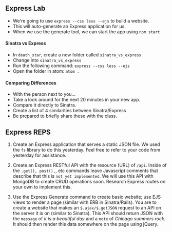 ## Express Lab

* We're going to use `express --css less --ejs` to build a website.
* This will auto-generate an Express application for us.
* When we use the generate tool, we can start the app using `npm start`

#### Sinatra vs Express

* In `death_star`, create a new folder called `sinatra_vs_express`
* Change into `sinatra_vs_express`
* Run the following command: `express --css less --ejs`
* Open the folder in atom: `atom .`

#### Comparing Differences

* With the person next to you...
* Take a look around for the next 20 minutes in your new app.
* Compare it directly to Sinatra.
* Create a list of 4 similarities between Sinatra/Express
* Be prepared to briefly share these with the class.


## Express REPS

1. Create an Express application that serves a static JSON file. We used the `fs` library to do this yesterday. Feel free to refer to your code from yesterday for assistance.

2. Create an Express RESTful API with the resource (URL) of `/api`. Inside of the `.get(), post(),`, etc commands leave Javascript comments that describe that this is `not yet implemented`. We will use this API with MongoDB to create CRUD operations soon. Research Express routes on your own to implement this.

3. Use the Express Generate command to create basic website; use EJS views to render a page (similar with ERB in Sinatra/Rails). You are to create a website that makes an `$.ajax/$.getJSON` request to an API on the server it is on (similar to Sinatra). This API should return JSON with the `message` of *it is a beautiful day* and a `note` of *Chicago summers rock*. It should then render this data somewhere on the page using jQuery.
